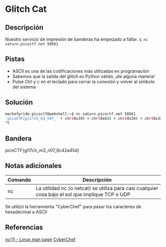 # Glitch Cat

## Descripción
Nuestro servicio de impresión de banderas ha empezado a fallar.
`$ nc saturn.picoctf.net 50561`

## Pistas
- ASCII es una de las codificaciones más utilizadas en programación
- Sabemos que la salida del glitch es Python válido, ¡de alguna manera!
- Pulse Ctrl y c en el teclado para cerrar la conexión y volver al símbolo del sistema

## Solución
```bash
markofpride-picoctf@webshell:~$ nc saturn.picoctf.net 50561
'picoCTF{gl17ch_m3_n07_' + chr(0x39) + chr(0x63) + chr(0x34) + chr(0x32) + chr(0x61) + chr(0x34) + chr(0x35) + chr(0x64) + '}'
^C
```

## Bandera
picoCTF{gl17ch_m3_n07_9c42a45d}

## Notas adicionales
| Comando | Descripción |
|--------|--------|
| nc | La utilidad nc (o netcat) se utiliza para casi cualquier cosa bajo el sol que implique TCP o UDP |

Se utilizó la herramienta "CyberChef" para pasar los caracteres de hexadecimal a ASCII

## Referencias
[nc(1) - Linux man page](https://linux.die.net/man/1/nc)
[CyberChef](https://gchq.github.io/CyberChef/#recipe=From_Hex('Auto')&input=MHg2NA)
